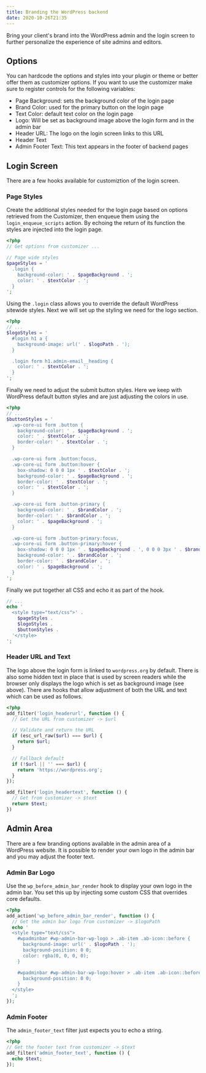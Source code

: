 ```yaml
---
title: Branding the WordPress backend
date: 2020-10-26T21:35
---
```


Bring your client's brand into the WordPress admin and the login screen to further personalize the experience of site admins and editors.

## Options

You can hardcode the options and styles into your plugin or theme or better offer them as customizer options. If you want to use the customizer make sure to register controls for the following variables:

- Page Background: sets the background color of the login page
- Brand Color: used for the primary button on the login page
- Text Color: default text color on the login page
- Logo: Will be set as background image above the login form and in the admin bar
- Header URL: The logo on the login screen links to this URL
- Header Text
- Admin Footer Text: This text appears in the footer of backend pages

## Login Screen

There are a few hooks available for customiztion of the login screen.

### Page Styles

Create the additional styles needed for the login page based on options retrieved from the Customizer, then enqueue them using the `login_enqueue_scripts` action. By echoing the return of its function the styles are injected into the login page.

```php
<?php
// Get options from customizer ...

// Page wide styles
$pageStyles = '
  .login {
    background-color: ' . $pageBackground . ';
    color: ' . $textColor . ';
  }
';
```

Using the `.login` class allows you to override the default WordPress sitewide styles. Next we will set up the styling we need for the logo section.

```php
<?php
// ...
$logoStyles = '
  #login h1 a {
    background-image: url(' . $logoPath . ');
  }

  .login form h1.admin-email__heading {
    color: ' . $textColor . ';
  }
';
```

Finally we need to adjust the submit button styles. Here we keep with WordPress default button styles and are just adjusting the colors in use.

```php
<?php
// ...
$buttonStyles = '
  .wp-core-ui form .button {
    background-color: ' . $pageBackground . ';
    color: ' . $textColor . ';
    border-color: ' . $textColor . ';
  }

  .wp-core-ui form .button:focus,
  .wp-core-ui form .button:hover {
    box-shadow: 0 0 0 1px ' . $textColor . ';
    background-color: ' . $pageBackground . ';
    border-color: ' . $textColor . ';
    color: ' . $textColor . ';
  }

  .wp-core-ui form .button-primary {
    background-color: ' . $brandColor . ';
    border-color: ' . $brandColor . ';
    color: ' . $pageBackground . ';
  }

  .wp-core-ui form .button-primary:focus,
  .wp-core-ui form .button-primary:hover {
    box-shadow: 0 0 0 1px ' . $pageBackground . ', 0 0 0 3px ' . $brandColor . ';
    background-color: ' . $brandColor . ';
    border-color: ' . $brandColor . ';
    color: ' . $pageBackground . ';
  }
';
```

Finally we put together all CSS and echo it as part of the hook.

```php
// ...
echo '
  <style type="text/css">' .
    $pageStyles .
    $logoStyles .
    $buttonStyles .
  '</style>
';
```

### Header URL and Text

The logo above the login form is linked to `wordpress.org` by default. There is also some hidden text in place that is used by screen readers while the browser only displays the logo which is set as background image (see above). There are hooks that allow adjustment of both the URL and text which can be used as follows.

```php
<?php
add_filter('login_headerurl', function () {
  // Get the URL from customizer -> $url

  // Validate and return the URL
  if (esc_url_raw($url) === $url) {
    return $url;
  }

  // Fallback default
  if (!$url || '' === $url) {
    return 'https://wordpress.org';
  }
});

add_filter('login_headertext', function () {
  // Get from customizer -> $text
  return $text;
})
```

## Admin Area

There are a few branding options available in the admin area of a WordPress website. It is possible to render your own logo in the admin bar and you may adjust the footer text.

### Admin Bar Logo

Use the `wp_before_admin_bar_render` hook to display your own logo in the admin bar. You set this up by injecting some custom CSS that overrides core defaults.

```php
<?php
add_action('wp_before_admin_bar_render', function () {
  // Get the admin bar logo from customizer -> $logoPath
  echo '
  <style type="text/css">
    #wpadminbar #wp-admin-bar-wp-logo > .ab-item .ab-icon::before {
      background-image: url(' . $logoPath . ');
      background-position: 0 0;
      color: rgba(0, 0, 0, 0);
    }

    #wpadminbar #wp-admin-bar-wp-logo:hover > .ab-item .ab-icon::before {
      background-position: 0 0;
    }
  </style>
  ';
});
```

### Admin Footer

The `admin_footer_text` filter just expects you to echo a string.

```php
<?php
// Get the footer text from customizer -> $text
add_filter('admin_footer_text', function () {
  echo $text;
});
```
